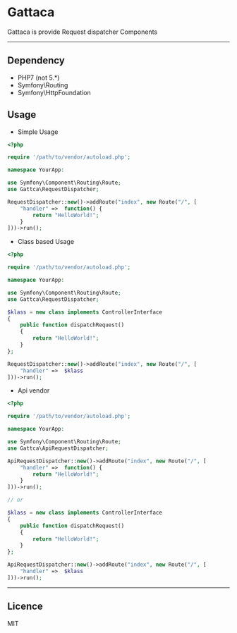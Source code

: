 # Gattaca
Gattaca is provide Request dispatcher Components

---

## Dependency
* PHP7 (not 5.\*)
* Symfony\Routing
* Symfony\HttpFoundation

## Usage

* Simple Usage

```php
<?php

require '/path/to/vendor/autoload.php';

namespace YourApp:

use Symfony\Component\Routing\Route;
use Gattca\RequestDispatcher;

RequestDispatcher::new()->addRoute("index", new Route("/", [
    "handler" =>  function() {
        return "HelloWorld!";
    }
]))->run();
```

* Class based Usage

```php
<?php

require '/path/to/vendor/autoload.php';

namespace YourApp:

use Symfony\Component\Routing\Route;
use Gattca\RequestDispatcher;

$klass = new class implements ControllerInterface
{
    public function dispatchRequest()
    {
        return "HelloWorld!";
    }
};

RequestDispatcher::new()->addRoute("index", new Route("/", [
    "handler" =>  $klass
]))->run();
```

* Api vendor

```php
<?php

require '/path/to/vendor/autoload.php';

namespace YourApp:

use Symfony\Component\Routing\Route;
use Gattca\ApiRequestDispatcher;

ApiRequestDispatcher::new()->addRoute("index", new Route("/", [
    "handler" =>  function() {
        return "HelloWorld!";
    }
]))->run();

// or

$klass = new class implements ControllerInterface
{
    public function dispatchRequest()
    {
        return "HelloWorld!";
    }
};

ApiRequestDispatcher::new()->addRoute("index", new Route("/", [
    "handler" =>  $klass
]))->run();
```

---

## Licence
MIT
